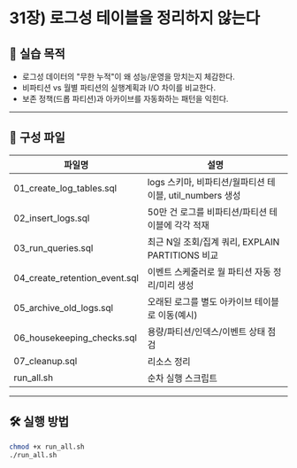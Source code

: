 # 31장) 로그성 테이블을 정리하지 않는다



## 📌 실습 목적
- 로그성 데이터의 "무한 누적"이 왜 성능/운영을 망치는지 체감한다.
- 비파티션 vs 월별 파티션의 실행계획과 I/O 차이를 비교한다.
- 보존 정책(드롭 파티션)과 아카이브를 자동화하는 패턴을 익힌다.



---


## 📂 구성 파일
| 파일명 | 설명 |
|--------|------|
| 01_create_log_tables.sql | logs 스키마, 비파티션/월파티션 테이블, util_numbers 생성 |
| 02_insert_logs.sql | 50만 건 로그를 비파티션/파티션 테이블에 각각 적재 |
| 03_run_queries.sql | 최근 N일 조회/집계 쿼리, EXPLAIN PARTITIONS 비교 |
| 04_create_retention_event.sql | 이벤트 스케줄러로 월 파티션 자동 정리/미리 생성 |
| 05_archive_old_logs.sql | 오래된 로그를 별도 아카이브 테이블로 이동(예시) |
| 06_housekeeping_checks.sql | 용량/파티션/인덱스/이벤트 상태 점검 |
| 07_cleanup.sql | 리소스 정리 |
| run_all.sh | 순차 실행 스크립트 |



---


## 🛠️ 실행 방법
```bash
chmod +x run_all.sh
./run_all.sh

